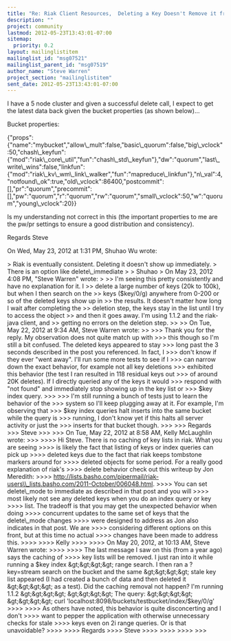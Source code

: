 ```yaml
---
title: "Re: Riak Client Resources,	Deleting a Key Doesn't Remove it from bucket.keys"
description: ""
project: community
lastmod: 2012-05-23T13:43:01-07:00
sitemap:
  priority: 0.2
layout: mailinglistitem
mailinglist_id: "msg07521"
mailinglist_parent_id: "msg07519"
author_name: "Steve Warren"
project_section: "mailinglistitem"
sent_date: 2012-05-23T13:43:01-07:00
---
```



I have a 5 node cluster and given a successful delete call, I expect to get
the latest data back given the bucket properties (as shown below)...

Bucket properties:

{"props":{"name":"mybucket","allow\\_mult":false,"basic\\_quorum":false,"big\\_vclock":50,"chash\\_keyfun":{"mod":"riak\\_core\\_util","fun":"chash\\_std\\_keyfun"},"dw":"quorum","last\\_write\\_wins":false,"linkfun":{"mod":"riak\\_kv\\_wm\\_link\\_walker","fun":"mapreduce\\_linkfun"},"n\\_val":4,"notfound\\_ok":true,"old\\_vclock":86400,"postcommit":[],"pr":"quorum","precommit":[],"pw":"quorum","r":"quorum","rw":"quorum","small\\_vclock":50,"w":"quorum","young\\_vclock":20}}

Is my understanding not correct in this (the important properties to me are
the pw/pr settings to ensure a good distribution and consistency).

Regards
Steve

On Wed, May 23, 2012 at 1:31 PM, Shuhao Wu  wrote:

&gt; Riak is eventually consistent. Deleting it doesn't show up immediately.
&gt; There is an option like delete\\_immediate
&gt;
&gt; Shuhao
&gt; On May 23, 2012 4:08 PM, "Steve Warren"  wrote:
&gt;
&gt;&gt; I'm seeing this pretty consistently and have no explanation for it. I
&gt;&gt; delete a large number of keys (20k to 100k), but when I then search on the
&gt;&gt; keys ($key/0/g) anywhere from 0-200 or so of the deleted keys show up in
&gt;&gt; the results. It doesn't matter how long I wait after completing the
&gt;&gt; deletion step, the keys stay in the list until I try to access the object
&gt;&gt; and then it goes away. I'm using 1.1.2 and the riak-java client, and
&gt;&gt; getting no errors on the deletion step.
&gt;&gt;
&gt;&gt; On Tue, May 22, 2012 at 9:34 AM, Steve Warren  wrote:
&gt;&gt;
&gt;&gt;&gt; Thank you for the reply. My observation does not quite match up with
&gt;&gt;&gt; this though so I'm still a bit confused. The deleted keys appeared to stay
&gt;&gt;&gt; long past the 3 seconds described in the post you referenced. In fact, I
&gt;&gt;&gt; don't know if they ever "went away". I'll run some more tests to see if I
&gt;&gt;&gt; can narrow down the exact behavior, for example not all key deletions
&gt;&gt;&gt; exhibited this behavior (the test I ran resulted in 118 residual keys out
&gt;&gt;&gt; of around 20K deletes). If I directly queried any of the keys it would
&gt;&gt;&gt; respond with "not found" and immediately stop showing up in the key list or
&gt;&gt;&gt; $key index query.
&gt;&gt;&gt;
&gt;&gt;&gt; I'm still running a bunch of tests just to learn the behavior of the
&gt;&gt;&gt; system so I'll keep plugging away at it. For example, I'm observing that
&gt;&gt;&gt; $key index queries halt inserts into the same bucket while the query is
&gt;&gt;&gt; running, I don't know yet if this halts all server activity or just the
&gt;&gt;&gt; inserts for that bucket though.
&gt;&gt;&gt;
&gt;&gt;&gt; Regards
&gt;&gt;&gt; Steve
&gt;&gt;&gt;
&gt;&gt;&gt; On Tue, May 22, 2012 at 8:58 AM, Kelly McLaughlin wrote:
&gt;&gt;&gt;
&gt;&gt;&gt;&gt; Hi Steve. There is no caching of key lists in riak. What you are seeing
&gt;&gt;&gt;&gt; is likely the fact that listing of keys or index queries can pick up
&gt;&gt;&gt;&gt; deleted keys due to the fact that riak keeps tombstone markers around for
&gt;&gt;&gt;&gt; deleted objects for some period. For a really good explanation of riak's
&gt;&gt;&gt;&gt; delete behavior check out this writeup by Jon Meredith:
&gt;&gt;&gt;&gt; http://lists.basho.com/pipermail/riak-users\\_lists.basho.com/2011-October/006048.html.
&gt;&gt;&gt;&gt; You can set delete\\_mode to immediate as described in that post and you will
&gt;&gt;&gt;&gt; most likely not see any deleted keys when you do an index query or key
&gt;&gt;&gt;&gt; list. The tradeoff is that you may get the unexpected behavior when doing
&gt;&gt;&gt;&gt; concurrent updates to the same set of keys that the delete\\_mode changes
&gt;&gt;&gt;&gt; were designed to address as Jon also indicates in that post. We are
&gt;&gt;&gt;&gt; considering different options on this front, but at this time no actual
&gt;&gt;&gt;&gt; changes have been made to address this.
&gt;&gt;&gt;&gt;
&gt;&gt;&gt;&gt; Kelly
&gt;&gt;&gt;&gt;
&gt;&gt;&gt;&gt; On May 20, 2012, at 10:13 AM, Steve Warren wrote:
&gt;&gt;&gt;&gt;
&gt;&gt;&gt;&gt; The last message I saw on this (from a year ago) says the caching of
&gt;&gt;&gt;&gt; key lists will be removed. I just ran into it while running a $key index
&gt;&gt;&gt;&gt; range search. I then ran a ?key=stream search on the bucket and the same
&gt;&gt;&gt;&gt; stale key list appeared (I had created a bunch of data and then deleted it
&gt;&gt;&gt;&gt; as a test). Did the caching removal not happen? I'm running 1.1.2
&gt;&gt;&gt;&gt;
&gt;&gt;&gt;&gt; The query:
&gt;&gt;&gt;&gt;
&gt;&gt;&gt;&gt; curl 'localhost:8098/buckets/testbucket/index/$key/0/g'
&gt;&gt;&gt;&gt;
&gt;&gt;&gt;&gt; As others have noted, this behavior is quite disconcerting and I don't
&gt;&gt;&gt;&gt; want to pepper the application with otherwise unnecessary checks for stale
&gt;&gt;&gt;&gt; keys even on 2i range queries. Or is that unavoidable?
&gt;&gt;&gt;&gt;
&gt;&gt;&gt;&gt; Regards
&gt;&gt;&gt;&gt; Steve
&gt;&gt;&gt;&gt;
&gt;&gt;&gt;&gt;
&gt;&gt;&gt;&gt;
&gt;&gt;&gt;

